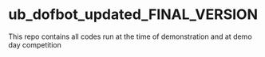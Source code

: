 # ub_dofbot_updated_FINAL_VERSION
This repo contains all codes run at the time of demonstration and at demo day competition
